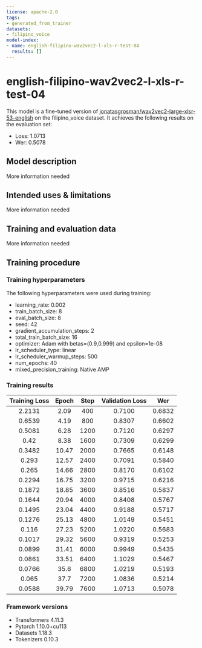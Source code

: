 ```yaml
---
license: apache-2.0
tags:
- generated_from_trainer
datasets:
- filipino_voice
model-index:
- name: english-filipino-wav2vec2-l-xls-r-test-04
  results: []
---
```


<!-- This model card has been generated automatically according to the information the Trainer had access to. You
should probably proofread and complete it, then remove this comment. -->

# english-filipino-wav2vec2-l-xls-r-test-04

This model is a fine-tuned version of [jonatasgrosman/wav2vec2-large-xlsr-53-english](https://huggingface.co/jonatasgrosman/wav2vec2-large-xlsr-53-english) on the filipino_voice dataset.
It achieves the following results on the evaluation set:
- Loss: 1.0713
- Wer: 0.5078

## Model description

More information needed

## Intended uses & limitations

More information needed

## Training and evaluation data

More information needed

## Training procedure

### Training hyperparameters

The following hyperparameters were used during training:
- learning_rate: 0.002
- train_batch_size: 8
- eval_batch_size: 8
- seed: 42
- gradient_accumulation_steps: 2
- total_train_batch_size: 16
- optimizer: Adam with betas=(0.9,0.999) and epsilon=1e-08
- lr_scheduler_type: linear
- lr_scheduler_warmup_steps: 500
- num_epochs: 40
- mixed_precision_training: Native AMP

### Training results

| Training Loss | Epoch | Step | Validation Loss | Wer    |
|:-------------:|:-----:|:----:|:---------------:|:------:|
| 2.2131        | 2.09  | 400  | 0.7100          | 0.6832 |
| 0.6539        | 4.19  | 800  | 0.8307          | 0.6602 |
| 0.5081        | 6.28  | 1200 | 0.7120          | 0.6297 |
| 0.42          | 8.38  | 1600 | 0.7309          | 0.6299 |
| 0.3482        | 10.47 | 2000 | 0.7665          | 0.6148 |
| 0.293         | 12.57 | 2400 | 0.7091          | 0.5840 |
| 0.265         | 14.66 | 2800 | 0.8170          | 0.6102 |
| 0.2294        | 16.75 | 3200 | 0.9715          | 0.6216 |
| 0.1872        | 18.85 | 3600 | 0.8516          | 0.5837 |
| 0.1644        | 20.94 | 4000 | 0.8408          | 0.5767 |
| 0.1495        | 23.04 | 4400 | 0.9188          | 0.5717 |
| 0.1276        | 25.13 | 4800 | 1.0149          | 0.5451 |
| 0.116         | 27.23 | 5200 | 1.0220          | 0.5683 |
| 0.1017        | 29.32 | 5600 | 0.9319          | 0.5253 |
| 0.0899        | 31.41 | 6000 | 0.9949          | 0.5435 |
| 0.0861        | 33.51 | 6400 | 1.1029          | 0.5467 |
| 0.0766        | 35.6  | 6800 | 1.0219          | 0.5193 |
| 0.065         | 37.7  | 7200 | 1.0836          | 0.5214 |
| 0.0588        | 39.79 | 7600 | 1.0713          | 0.5078 |


### Framework versions

- Transformers 4.11.3
- Pytorch 1.10.0+cu113
- Datasets 1.18.3
- Tokenizers 0.10.3
